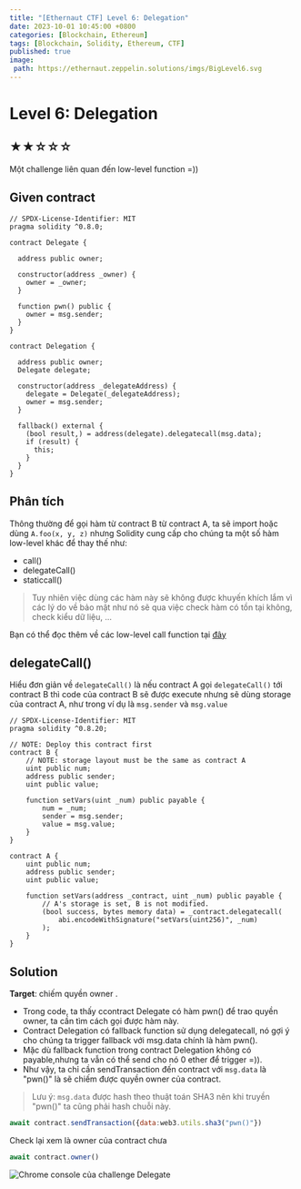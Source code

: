 ```yaml
---
title: "[Ethernaut CTF] Level 6: Delegation"
date: 2023-10-01 10:45:00 +0800
categories: [Blockchain, Ethereum]
tags: [Blockchain, Solidity, Ethereum, CTF]
published: true
image:
 path: https://ethernaut.zeppelin.solutions/imgs/BigLevel6.svg
---
```

# Level 6: Delegation
## ★★☆☆☆
Một challenge liên quan đến low-level function =))
## Given contract
```solidity
// SPDX-License-Identifier: MIT
pragma solidity ^0.8.0;

contract Delegate {

  address public owner;

  constructor(address _owner) {
    owner = _owner;
  }

  function pwn() public {
    owner = msg.sender;
  }
}

contract Delegation {

  address public owner;
  Delegate delegate;

  constructor(address _delegateAddress) {
    delegate = Delegate(_delegateAddress);
    owner = msg.sender;
  }

  fallback() external {
    (bool result,) = address(delegate).delegatecall(msg.data);
    if (result) {
      this;
    }
  }
}
```
## Phân tích
Thông thường để gọi hàm từ contract B từ contract A, ta sẽ import hoặc dùng ``A.foo(x, y, z)`` nhưng Solidity cung cấp cho chúng ta một số hàm low-level khác để thay thế như:
- call()
- delegateCall()
- staticcall() 

>Tuy nhiên việc dùng các hàm này sẽ không được khuyến khích lắm vì các lý do về bảo mật như nó sẽ qua việc check hàm có tồn tại không, check kiểu dữ liệu, ...

Bạn có thể đọc thêm về các low-level call function tại [đây](https://solidity-by-example.org/call/)  


## delegateCall()
Hiểu đơn giản về ``delegateCall()`` là nếu contract A gọi ``delegateCall()`` tới contract B thì code của contract B sẽ được execute nhưng sẽ dùng storage của contract A, như trong ví dụ là ``msg.sender`` và ``msg.value``
```solidity
// SPDX-License-Identifier: MIT
pragma solidity ^0.8.20;

// NOTE: Deploy this contract first
contract B {
    // NOTE: storage layout must be the same as contract A
    uint public num;
    address public sender;
    uint public value;

    function setVars(uint _num) public payable {
        num = _num;
        sender = msg.sender;
        value = msg.value;
    }
}

contract A {
    uint public num;
    address public sender;
    uint public value;

    function setVars(address _contract, uint _num) public payable {
        // A's storage is set, B is not modified.
        (bool success, bytes memory data) = _contract.delegatecall(
            abi.encodeWithSignature("setVars(uint256)", _num)
        );
    }
}

```
## Solution
**Target**: chiếm quyền owner .  
- Trong code, ta thấy ccontract Delegate có hàm pwn() để trao quyền owner, ta cần tìm cách gọi được hàm này.
- Contract Delegation có fallback function sử dụng delegatecall, nó gợi ý cho chúng ta trigger fallback với msg.data chính là hàm pwn().
- Mặc dù fallback function trong contract Delegation không có payable,nhưng ta vẫn có thể send cho nó 0 ether để trigger =)).
- Như vậy, ta chỉ cần sendTransaction đến contract với ``msg.data`` là "pwn()" là sẽ chiếm được quyền owner của contract.  

> Lưu ý: ``msg.data`` được hash theo thuật toán SHA3 nên khi truyền "pwn()" ta cũng phải hash chuỗi này.
```javascript
await contract.sendTransaction({data:web3.utils.sha3("pwn()"})
```
Check lại xem là owner của contract chưa
```javascript
await contract.owner()
```
![Chrome console của challenge Delegate](https://minhdai-aws.s3.ap-southeast-1.amazonaws.com/delegate.png )




